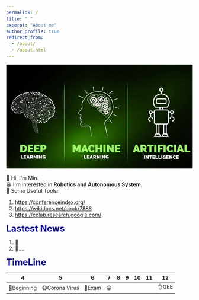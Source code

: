 ```yaml
---
permalink: /
title: " "
excerpt: "About me"
author_profile: true
redirect_from: 
  - /about/
  - /about.html
---
```


<img src="/images/about.jpg" alt="AI" title="AI change world!" width="600" >  

👋 Hi, I'm Min.  
😀 I'm interested in __Robotics and Autonomous System__.  
🌱 Some Useful Tools:  
1. https://conferenceindex.org/
2. https://wikidocs.net/book/7888
3. https://colab.research.google.com/ 

<font color=Navy size=5 > <strong> Lastest News </strong> </font>  

1. 🚀  
2. 🌟....  

<font color=Navy size=5 > <strong> TimeLine </strong> </font>  

|   4    |   5    |   6    |   7    |    8   |   9    |   10   |   11   |   12   |
| :----: | :----: | :----: | :----: | :----: | :----: | :----: | :----: | :----: |
| 🏁Beginning | 😷Corona Virus | 🥴Exam |   😀    |        |        |        |        |👌GEE |

<script type="text/javascript" id="clustrmaps" src="//clustrmaps.com/map_v2.js?d=6RPcX0ZhK4vyLMk8d1ONBnG8u8fPC3v4lXoavEy5HSs&cl=ffffff&w=a" width="600"></script>
